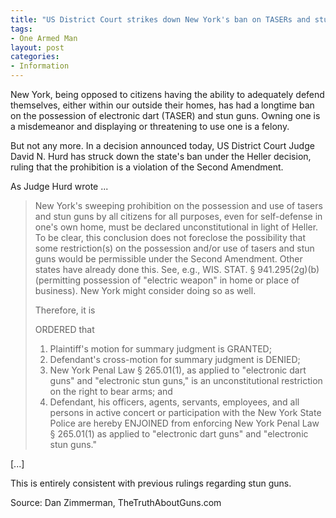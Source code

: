 ```yaml
---
title: "US District Court strikes down New York's ban on TASERs and stun guns"
tags:
- One Armed Man
layout: post
categories:
- Information
---
```


New York, being opposed to citizens having the ability to adequately defend themselves, either within our outside their homes, has had a longtime ban on the possession of electronic dart (TASER) and stun guns. Owning one is a misdemeanor and displaying or threatening to use one is a felony.

But not any more. In a decision announced today, US District Court Judge David N. Hurd has struck down the state's ban under the Heller decision, ruling that the prohibition is a violation of the Second Amendment.

As Judge Hurd wrote ...

> New York's sweeping prohibition on the possession and use of tasers and stun guns by all citizens for all purposes, even for self-defense in one's own home, must be declared unconstitutional in light of Heller. To be clear, this conclusion does not foreclose the possibility that some restriction(s) on the possession and/or use of tasers and stun guns would be permissible under the Second Amendment. Other states have already done this. See, e.g., WIS. STAT. § 941.295(2g)(b) (permitting possession of "electric weapon" in home or place of business). New York might consider doing so as well.
> 
> Therefore, it is
> 
> ORDERED that
> 
> 1. Plaintiff's motion for summary judgment is GRANTED;
> 2. Defendant's cross-motion for summary judgment is DENIED;
> 3. New York Penal Law § 265.01(1), as applied to "electronic dart guns" and "electronic stun guns," is an unconstitutional restriction on the right to bear arms; and
> 4. Defendant, his officers, agents, servants, employees, and all persons in active concert or participation with the New York State Police are hereby ENJOINED from enforcing New York Penal Law § 265.01(1) as applied to "electronic dart guns" and "electronic stun guns."

\[...\]

This is entirely consistent with previous rulings regarding stun guns.

Source: Dan Zimmerman, TheTruthAboutGuns.com